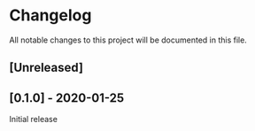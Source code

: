 # Changelog
All notable changes to this project will be documented in this file.

## [Unreleased]

## [0.1.0] - 2020-01-25

Initial release

